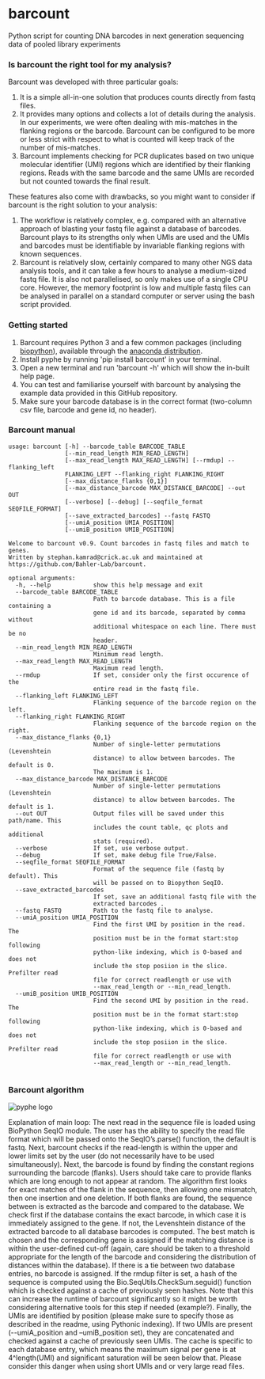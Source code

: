 # barcount
Python script for counting DNA barcodes in next generation sequencing data of pooled library experiments

### Is barcount the right tool for my analysis?

Barcount was developed with three particular goals: 
1. It is a simple all-in-one solution that produces counts directly from fastq files.
2. It provides many options and collects a lot of details during the analysis. In our experiments, we were often dealing with mis-matches in the flanking regions or the barcode. Barcount can be configured to be more or less strict with respect to what is counted will keep track of the number of mis-matches.
3. Barcount implements checking for PCR duplicates based on two unique molecular identifier (UMI) regions which are identified by their flanking regions. Reads with the same barcode and the same UMIs are recorded but not counted towards the final result.

These features also come with drawbacks, so you might want to consider if barcount is the right solution to your analysis:
1. The workflow is relatively complex, e.g. compared with an alternative approach of blasting your fastq file against a database of barcodes. Barcount plays to its strengths only when UMIs are used and the UMIs and barcodes must be identifiable by invariable flanking regions with known sequences. 
2. Barcount is relatively slow, certainly compared to many other NGS data analysis tools, and it can take a few hours to analyse a medium-sized fastq file. It is also not parallelised, so only makes use of a single CPU core. However, the memory footprint is low and multiple fastq files can be analysed in parallel on a standard computer or server using the bash script provided. 


### Getting started
1. Barcount requires Python 3 and a few common packages (including [biopython](https://biopython.org/)), available through the [anaconda distribution](https://www.anaconda.com/distribution/).
2. Install pyphe by running 'pip install barcount' in your terminal.
3. Open a new terminal and run 'barcount -h' which will show the in-built help page.
4. You can test and familiarise yourself with barcount by analysing the example data provided in this GitHub repository.
5. Make sure your barcode database is in the correct format (two-column csv file, barcode and gene id, no header).
### Barcount manual

```
usage: barcount [-h] --barcode_table BARCODE_TABLE
                [--min_read_length MIN_READ_LENGTH]
                [--max_read_length MAX_READ_LENGTH] [--rmdup] --flanking_left
                FLANKING_LEFT --flanking_right FLANKING_RIGHT
                [--max_distance_flanks {0,1}]
                [--max_distance_barcode MAX_DISTANCE_BARCODE] --out OUT
                [--verbose] [--debug] [--seqfile_format SEQFILE_FORMAT]
                [--save_extracted_barcodes] --fastq FASTQ
                [--umiA_position UMIA_POSITION]
                [--umiB_position UMIB_POSITION]

Welcome to barcount v0.9. Count barcodes in fastq files and match to genes.
Written by stephan.kamrad@crick.ac.uk and maintained at
https://github.com/Bahler-Lab/barcount.

optional arguments:
  -h, --help            show this help message and exit
  --barcode_table BARCODE_TABLE
                        Path to barcode database. This is a file containing a
                        gene id and its barcode, separated by comma without
                        additional whitespace on each line. There must be no
                        header.
  --min_read_length MIN_READ_LENGTH
                        Minimum read length.
  --max_read_length MAX_READ_LENGTH
                        Maximum read length.
  --rmdup               If set, consider only the first occurence of the
                        entire read in the fastq file.
  --flanking_left FLANKING_LEFT
                        Flanking sequence of the barcode region on the left.
  --flanking_right FLANKING_RIGHT
                        Flanking sequence of the barcode region on the right.
  --max_distance_flanks {0,1}
                        Number of single-letter permutations (Levenshtein
                        distance) to allow between barcodes. The default is 0.
                        The maximum is 1.
  --max_distance_barcode MAX_DISTANCE_BARCODE
                        Number of single-letter permutations (Levenshtein
                        distance) to allow between barcodes. The default is 1.
  --out OUT             Output files will be saved under this path/name. This
                        includes the count table, qc plots and additional
                        stats (required).
  --verbose             If set, use verbose output.
  --debug               If set, make debug file True/False.
  --seqfile_format SEQFILE_FORMAT
                        Format of the sequence file (fastq by default). This
                        will be passed on to Biopython SeqIO.
  --save_extracted_barcodes
                        If set, save an additional fastq file with the
                        extracted barcodes .
  --fastq FASTQ         Path to the fastq file to analyse.
  --umiA_position UMIA_POSITION
                        Find the first UMI by position in the read. The
                        position must be in the format start:stop following
                        python-like indexing, which is 0-based and does not
                        include the stop posiion in the slice. Prefilter read
                        file for correct readlength or use with
                        --max_read_length or --min_read_length.
  --umiB_position UMIB_POSITION
                        Find the second UMI by position in the read. The
                        position must be in the format start:stop following
                        python-like indexing, which is 0-based and does not
                        include the stop posiion in the slice. Prefilter read
                        file for correct readlength or use with
                        --max_read_length or --min_read_length.
						
```

### Barcount algorithm

![pyphe logo](https://github.com/Bahler-Lab/barcount/blob/master/documentation/algorithm.png)

Explanation of main loop: The next read in the sequence file is loaded using BioPython SeqIO module. The user has the ability to specify the read file format which will be passed onto the SeqIO’s.parse() function, the default is fastq. Next, barcount checks if the read-length is within the upper and lower limits set by the user (do not necessarily have to be used simultaneously). Next, the barcode is found by finding the constant regions surrounding the barcode (flanks). Users should take care to provide flanks which are long enough to not appear at random. The algorithm first looks for exact matches of the flank in the sequence, then allowing one mismatch, then one insertion and one deletion. If both flanks are found, the sequence between is extracted as the barcode and compared to the database. We check first if the database contains the exact barcode, in which case it is immediately assigned to the gene. If not, the Levenshtein distance of the extracted barcode to all database barcodes is computed. The best match is chosen and the corresponding gene is assigned if the matching distance is within the user-defined cut-off (again, care should be taken to a threshold appropriate for the length of the barcode and considering the distribution of distances within the database). If there is a tie between two database entries, no barcode is assigned. If the rmdup filter is set, a hash of the sequence is computed using the Bio.SeqUtils.CheckSum.seguid() function which is checked against a cache of previously seen hashes. Note that this can increase the runtime of barcount significantly so it might be worth considering alternative tools for this step if needed (example?). Finally, the UMIs are identified by position (please make sure to specify those as described in the readme, using Pythonic indexing). If two UMIs are present (--umiA_position and –umiB_position set), they are concatenated and checked against a cache of previously seen UMIs. The cache is specific to each database entry, which means the maximum signal per gene is at 4^length(UMI) and significant saturation will be seen below that. Please consider this danger when using short UMIs and or very large read files. 

